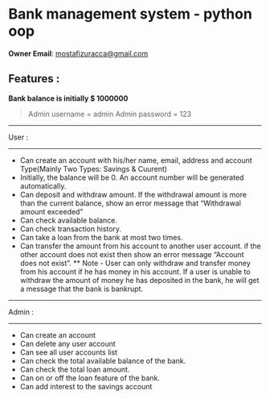 # Bank management system - python oop

**Owner Email**: mostafizuracca@gmail.com

## Features :

**Bank balance is initially $ 1000000**

> Admin username = admin
> Admin password = 123

---

User :

---

- Can create an account with his/her name, email, address and account Type(Mainly Two Types: Savings & Cuurent)
- Initially, the balance will be 0. An account number will be generated automatically.
- Can deposit and withdraw amount. If the withdrawal amount is more than the current balance, show an error message that “Withdrawal amount exceeded”
- Can check available balance.
- Can check transaction history.
- Can take a loan from the bank at most two times.
- Can transfer the amount from his account to another user account. if the other account does not exist then show an error message “Account does not exist”.
  \*\* Note - User can only withdraw and transfer money from his account if he has money in his account.
  If a user is unable to withdraw the amount of money he has deposited in the bank, he will get a message that the bank is bankrupt.

---

Admin :

---

- Can create an account
- Can delete any user account
- Can see all user accounts list
- Can check the total available balance of the bank.
- Can check the total loan amount.
- Can on or off the loan feature of the bank.
- Can add interest to the savings account
